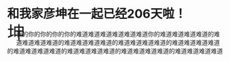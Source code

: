 <!DOCTYPE html>
<html lang="en">
<head>
    <meta charset="UTF-8">
    <title>梦幻南泉——遇见Mr.right</title>
    <style type="text/css">
        span
        {
           float:left;
           width:0.5em;
           font-size:300%;
           font-family:algerian,courier;
           line-height:60%;
         }
        
    <style>
       .center
{
margin:auto;
width:90%;
}

div.background
{
  width: 1000px;
  height: 226px;
  background: url('/2.jpg');
  border: 1px solid black;
}

div.transbox
{
  width: 850px;
  height: 184px;
  margin:30px;
  
  border: 1px solid black;
  /* for IE */
  filter:alpha(opacity=60);
  /* CSS3 standard */
  opacity:0.6;
}

div.transbox p
{
  margin: 30px 40px;
}
</style>
</head>
<body>

<h1>和我家彦坤在一起已经206天啦！</h1>
<div class="center">
<div class="background">
<div class="transbox">

<p><span>坤</span>
我的你的你的你的你的难道难道难道难道难道难道你的难道难道难道难道的难道难道难道难道的难道难道难道难道的难道难道难道难道的难道难道难道难道的难道难道难道难道的难道难道难道难道的难道难道难道难道的难道难道难道难道
</p>
</div>
</div>
</div>
</body>
</html>

